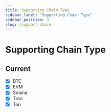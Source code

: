 ```yaml
---
title: Supporting Chain Type
sidebar_label: "Supporting Chain Type"
sidebar_position: 3
slug: /support-chain
---
```


# Supporting Chain Type

## Current

- [x] BTC
- [x] EVM
- [x] Solana
- [x] Tron
- [x] Ton
